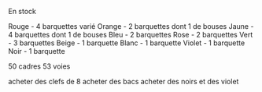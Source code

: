 En stock

Rouge - 4 barquettes varié Orange - 2 barquettes dont 1 de bouses Jaune - 4
barquettes dont 1 de bouses Bleu - 2 barquettes Rose - 2 barquettes Vert - 3
barquettes Beige - 1 barquette Blanc - 1 barquette Violet - 1 barquette Noir - 1
barquette

50 cadres 53 voies

acheter des clefs de 8 acheter des bacs acheter des noirs et des violet
